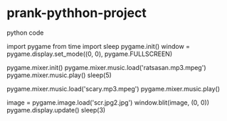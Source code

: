 # prank-pythhon-project
python code   


import pygame
from time import sleep
pygame.init()
window = pygame.display.set_mode((0, 0), pygame.FULLSCREEN)

pygame.mixer.init()
pygame.mixer.music.load('ratsasan.mp3.mpeg')
pygame.mixer.music.play()
sleep(5)

pygame.mixer.music.load('scary.mp3.mpeg')
pygame.mixer.music.play()

image = pygame.image.load('scr.jpg2.jpg')
window.blit(image, (0, 0))
pygame.display.update()
sleep(3)





